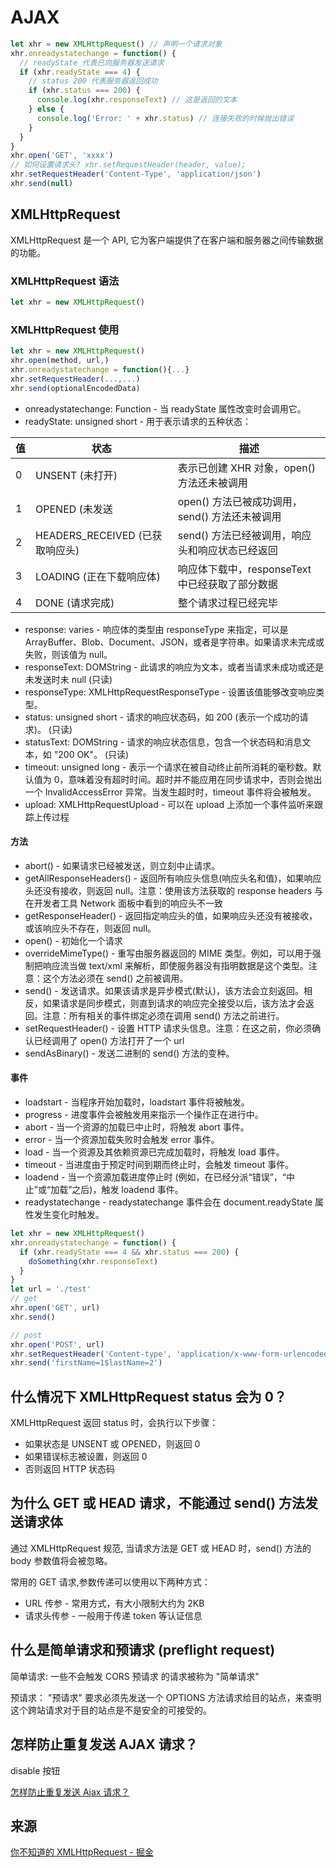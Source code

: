 # AJAX

```js
let xhr = new XMLHttpRequest() // 声明一个请求对象
xhr.onreadystatechange = function() {
  // readyState 代表已向服务器发送请求
  if (xhr.readyState === 4) {
    // status 200 代表服务器返回成功
    if (xhr.status === 200) {
      console.log(xhr.responseText) // 这是返回的文本
    } else {
      console.log('Error: ' + xhr.status) // 连接失败的时候抛出错误
    }
  }
}
xhr.open('GET', 'xxxx')
// 如何设置请求头? xhr.setRequestHeader(header, value);
xhr.setRequestHeader('Content-Type', 'application/json')
xhr.send(null)
```

## XMLHttpRequest

XMLHttpRequest 是一个 API, 它为客户端提供了在客户端和服务器之间传输数据的功能。

### XMLHttpRequest 语法

```js
let xhr = new XMLHttpRequest()
```

### XMLHttpRequest 使用

```js
let xhr = new XMLHttpRequest()
xhr.open(method, url,)
xhr.onreadystatechange = function(){...}
xhr.setRequestHeader(...,...)
xhr.send(optionalEncodedData)
```

- onreadystatechange: Function - 当 readyState 属性改变时会调用它。
- readyState: unsigned short - 用于表示请求的五种状态：

| 值  | 状态                            | 描述                                            |
| --- | ------------------------------- | ----------------------------------------------- |
| 0   | UNSENT (未打开)                 | 表示已创建 XHR 对象，open() 方法还未被调用      |
| 1   | OPENED (未发送                  | open() 方法已被成功调用，send() 方法还未被调用  |
| 2   | HEADERS_RECEIVED (已获取响应头) | send() 方法已经被调用，响应头和响应状态已经返回 |
| 3   | LOADING (正在下载响应体)        | 响应体下载中，responseText 中已经获取了部分数据 |
| 4   | DONE (请求完成)                 | 整个请求过程已经完毕                            |

- response: varies - 响应体的类型由 responseType 来指定，可以是 ArrayBuffer、Blob、Document、JSON，或者是字符串。如果请求未完成或失败，则该值为 null。
- responseText: DOMString - 此请求的响应为文本，或者当请求未成功或还是未发送时未 null (只读)
- responseType: XMLHttpRequestResponseType - 设置该值能够改变响应类型。
- status: unsigned short - 请求的响应状态码，如 200 (表示一个成功的请求)。 (只读)
- statusText: DOMString - 请求的响应状态信息，包含一个状态码和消息文本，如 "200 OK"。 (只读)
- timeout: unsigned long - 表示一个请求在被自动终止前所消耗的毫秒数。默认值为 0，意味着没有超时时间。超时并不能应用在同步请求中，否则会抛出一个 InvalidAccessError 异常。当发生超时时，timeout 事件将会被触发。
- upload: XMLHttpRequestUpload - 可以在 upload 上添加一个事件监听来跟踪上传过程

#### 方法

- abort() - 如果请求已经被发送，则立刻中止请求。
- getAllResponseHeaders() - 返回所有响应头信息(响应头名和值)，如果响应头还没有接收，则返回 null。注意：使用该方法获取的 response headers 与在开发者工具 Network 面板中看到的响应头不一致
- getResponseHeader() - 返回指定响应头的值，如果响应头还没有被接收，或该响应头不存在，则返回 null。
- open() - 初始化一个请求
- overrideMimeType() - 重写由服务器返回的 MIME 类型。例如，可以用于强制把响应流当做 text/xml 来解析，即使服务器没有指明数据是这个类型。注意：这个方法必须在 send() 之前被调用。
- send() - 发送请求。如果该请求是异步模式(默认)，该方法会立刻返回。相反，如果请求是同步模式，则直到请求的响应完全接受以后，该方法才会返回。注意：所有相关的事件绑定必须在调用 send() 方法之前进行。
- setRequestHeader() - 设置 HTTP 请求头信息。注意：在这之前，你必须确认已经调用了 open() 方法打开了一个 url
- sendAsBinary() - 发送二进制的 send() 方法的变种。

#### 事件

- loadstart - 当程序开始加载时，loadstart 事件将被触发。
- progress - 进度事件会被触发用来指示一个操作正在进行中。
- abort - 当一个资源的加载已中止时，将触发 abort 事件。
- error - 当一个资源加载失败时会触发 error 事件。
- load - 当一个资源及其依赖资源已完成加载时，将触发 load 事件。
- timeout - 当进度由于预定时间到期而终止时，会触发 timeout 事件。
- loadend - 当一个资源加载进度停止时 (例如，在已经分派“错误”，“中止”或“加载”之后)，触发 loadend 事件。
- readystatechange - readystatechange 事件会在 document.readyState 属性发生变化时触发。

```js
let xhr = new XMLHttpRequest()
xhr.onreadystatechange = function() {
  if (xhr.readyState === 4 && xhr.status === 200) {
    doSomething(xhr.responseText)
  }
}
let url = './test'
// get
xhr.open('GET', url)
xhr.send()

// post
xhr.open('POST', url)
xhr.setRequestHeader('Content-type', 'application/x-www-form-urlencoded')
xhr.send('firstName=1$lastName=2')
```

## 什么情况下 XMLHttpRequest status 会为 0？

XMLHttpRequest 返回 status 时，会执行以下步骤：

- 如果状态是 UNSENT 或 OPENED，则返回 0
- 如果错误标志被设置，则返回 0
- 否则返回 HTTP 状态码

## 为什么 GET 或 HEAD 请求，不能通过 send() 方法发送请求体

通过 XMLHttpRequest 规范, 当请求方法是 GET 或 HEAD 时，send() 方法的 body 参数值将会被忽略。

常用的 GET 请求,参数传递可以使用以下两种方式：

- URL 传参 - 常用方式，有大小限制大约为 2KB
- 请求头传参 - 一般用于传递 token 等认证信息

## 什么是简单请求和预请求 (preflight request)

简单请求: 一些不会触发 CORS 预请求 的请求被称为 "简单请求"

预请求： "预请求" 要求必须先发送一个 OPTIONS 方法请求给目的站点，来查明这个跨站请求对于目的站点是不是安全的可接受的。

## 怎样防止重复发送 AJAX 请求？

disable 按钮

[怎样防止重复发送 Ajax 请求？](https://www.zhihu.com/question/19805411)

## 来源

[你不知道的 XMLHttpRequest - 掘金](https://juejin.im/post/58e4a174ac502e006c1e18f4)
